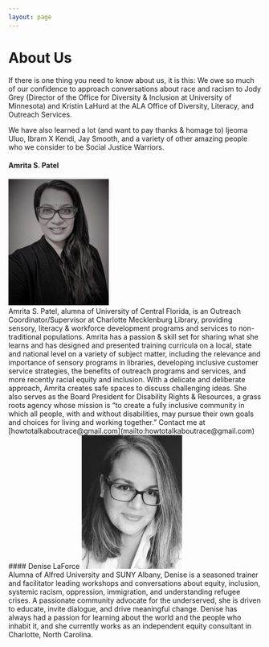 ```yaml
---
layout: page
---
```

# About Us
If there is one thing you need to know about us, it is this: We owe so much of our confidence to approach conversations about race and racism to  Jody Grey (Director of the Office for Diversity & Inclusion at University of Minnesota) and Kristin LaHurd at the ALA Office of Diversity, Literacy, and Outreach Services.

We have also learned a lot (and want to pay thanks & homage to)  Ijeoma Uluo, Ibram X Kendi, Jay Smooth, and a variety of other amazing people who we consider to be Social Justice Warriors. 

#### Amrita S. Patel
<img src="/img/amrita.jpg" width="200" alt="Amrita S. Patel">
<br>
Amrita S. Patel, alumna of University of Central Florida, is an Outreach Coordinator/Supervisor at Charlotte Mecklenburg Library, providing sensory, literacy & workforce development programs and services to non-traditional populations. Amrita has a passion & skill set for sharing what she learns and has designed and presented training curricula on a local, state and national level on a variety of subject matter, including the relevance and importance of sensory programs in libraries, developing inclusive customer service strategies, the benefits of outreach programs and services, and more recently racial equity and inclusion. With a delicate and deliberate approach, Amrita creates safe spaces to discuss challenging ideas. She also serves as the Board President for Disability Rights & Resources, a grass roots agency whose mission is “to create a fully inclusive community in which all people, with and without disabilities, may pursue their own goals and choices for living and working together.” Contact me at [howtotalkaboutrace@gmail.com](mailto:howtotalkaboutrace@gmail.com)
#### Denise LaForce
<img src="/img/denise.jpg" width="200" alt="Denise LaForce">
<br>
Alumna of Alfred University and SUNY Albany, Denise is a seasoned trainer and facilitator leading workshops and conversations about equity, inclusion, systemic racism, oppression, immigration, and understanding refugee crises. A passionate community advocate for the underserved, she is driven to educate, invite dialogue, and drive meaningful change. Denise has  always had a passion for learning about the world and the people who inhabit it, and she currently works as an independent equity consultant in Charlotte, North Carolina.
